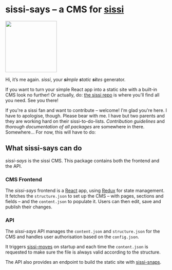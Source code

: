 # sissi-says – a CMS for [sissi]

<img src='https://raw.githubusercontent.com/square-a/sissi/master/sissi.png'  width='160px' />

Hi, it’s me again. *sissi*, your ***si**mple **s**tatic **si**tes* generator.

If you want to turn your simple React app into a static site with a built-in CMS look no further! Or actually, do: [the sissi repo][sissi] is where you'll find all you need. See you there!

If you're a sissi fan and want to contribute – welcome! I'm glad you're here. I have to apologise, though. Please bear with me. I have but two parents and they are working hard on their sissi-to-do-lists. *Contribution guidelines* and *thorough documentation of all packages* are somewhere in there. Somewhere... For now, this will have to do:

## What sissi-says can do
*sissi-says* is the sissi CMS. This package contains both the frontend and the API.

### CMS Frontend
The *sissi-says* frontend is a [React](https://reactjs.org/) app, using [Redux](https://redux.js.org) for state management. It fetches the `structure.json` to set up the CMS – with pages, sections and fields – and the `content.json` to populate it. Users can then edit, save and publish their changes.

### API
The *sissi-says* API manages the `content.json` and `structure.json` for the CMS and handles user authorisation based on the `config.json`.

It triggers [sissi-moves] on startup and each time the `content.json` is requested to make sure the file is always valid according to the structure.

The API also provides an endpoint to build the static site with [sissi-snaps].

[sissi]:https://github.com/square-a/sissi
[sissi-moves]:https://github.com/square-a/sissi-moves
[sissi-snaps]:https://github.com/square-a/sissi-snaps
